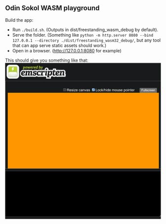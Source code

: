 ## Odin Sokol WASM playground

Build the app: 
- Run `./build.sh`. (Outputs in dist/freestanding_wasm_debug by default).
- Serve the folder. (Something like `python -m http.server 8080 --bind 127.0.0.1 --directory ./dist/freestanding_wasm32_debug/`, but any tool that can app serve static assets should work.)
- Open in a browser. (http://127.0.0.1:8080 for example)

This should give you something like that:
![odin_sokol_wasm_clear_color.png](odin_sokol_wasm_clear_color.png)